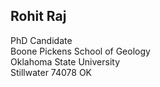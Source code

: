 ## Rohit Raj

PhD Candidate </br>
Boone Pickens School of Geology </br>
Oklahoma State University </br>
Stillwater 74078 OK </br>
